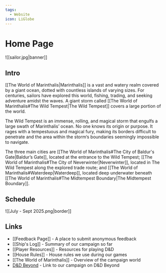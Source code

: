 ```yaml
---
tags:
  - Website
icon: LiGlobe
---
```


# Home Page

![[sailor.jpg|banner]]

## Intro

[[The World of Marinthalis|Marinthalis]] is a vast and watery realm covered by a giant ocean, dotted with countless islands of varying sizes. For centuries, sailors have explored this world, fishing, trading, and seeking adventure amidst the waves. A giant storm called [[The World of Marinthalis#The Wild Tempest|The Wild Tempest]] covers a large portion of the world.

The Wild Tempest is an immense, rolling, and magical storm that engulfs a large swath of Marinthalis’ ocean. No one knows its origin or purpose. It rages with a tempestuous and magical fury, making its borders difficult to penetrate and the area within the storm‘s boundaries seemingly impossible to navigate.

The three main cities are [[The World of Marinthalis#The City of Baldur's Gate|Baldur’s Gate]], located at the entrance to the Wild Tempest; [[The World of Marinthalis#The City of Neverwinter|Neverwinter]], located in The Wild Tempest along the explored trade route; and [[The World of Marinthalis#Waterdeep|Waterdeep]], located deep underwater beneath [[The World of Marinthalis#The Midtempest Boundary|The Midtempest Boundary]].

## Schedule

![[July - Sept 2025.png|border]]

## Links

- [[Feedback Page]] - A place to submit anonymous feedback
- [[Ship's Log]] - Summary of our campaign so far
- [[Player Resources]] - Resources for playing D&D
- [[House Rules]] - House rules we use during our games
- [[The World of Marinthalis]] - Overview of the campaign world
- [D&D Beyond](https://www.dndbeyond.com/campaigns/4438888) - Link to our campaign on D&D Beyond
